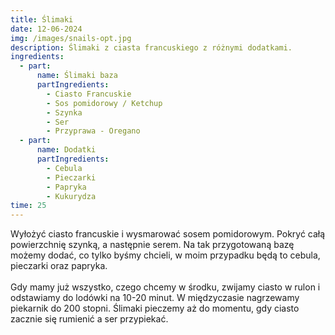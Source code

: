 ```yaml
---
title: Ślimaki
date: 12-06-2024
img: /images/snails-opt.jpg
description: Ślimaki z ciasta francuskiego z różnymi dodatkami.
ingredients:
  - part:
      name: Ślimaki baza
      partIngredients:
        - Ciasto Francuskie
        - Sos pomidorowy / Ketchup
        - Szynka
        - Ser
        - Przyprawa - Oregano
  - part:
      name: Dodatki
      partIngredients:
        - Cebula
        - Pieczarki
        - Papryka
        - Kukurydza
time: 25
---
```

Wyłożyć ciasto francuskie i wysmarować sosem pomidorowym. Pokryć całą powierzchnię szynką, a następnie serem. Na tak przygotowaną bazę możemy dodać, co tylko byśmy chcieli, w moim przypadku będą to cebula, pieczarki oraz papryka.\
\
Gdy mamy już wszystko, czego chcemy w środku, zwijamy ciasto w rulon i odstawiamy do lodówki na 10-20 minut. W międzyczasie nagrzewamy piekarnik do 200 stopni. Ślimaki pieczemy aż do momentu, gdy ciasto zacznie się rumienić a ser przypiekać.